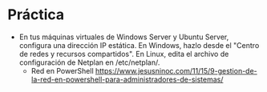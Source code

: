 # Práctica
- En tus máquinas virtuales de Windows Server y Ubuntu Server, configura una dirección IP estática. En Windows, hazlo desde el "Centro de redes y recursos compartidos". En Linux, edita el archivo de configuración de Netplan en /etc/netplan/.
  - Red en PowerShell https://www.jesusninoc.com/11/15/9-gestion-de-la-red-en-powershell-para-administradores-de-sistemas/
